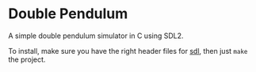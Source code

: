 # Double Pendulum

A simple double pendulum simulator in C using SDL2.

To install, make sure you have the right header files for [sdl](https://www.libsdl.org/), then just `make` the project.

